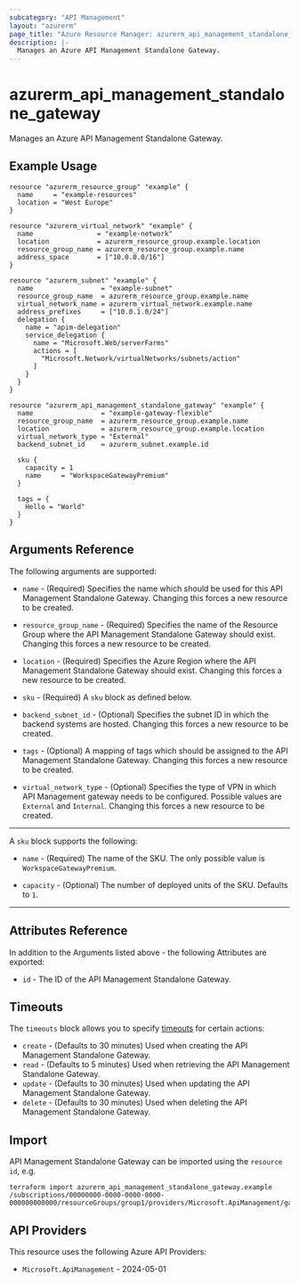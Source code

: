 ```yaml
---
subcategory: "API Management"
layout: "azurerm"
page_title: "Azure Resource Manager: azurerm_api_management_standalone_gateway"
description: |-
  Manages an Azure API Management Standalone Gateway.
---
```


# azurerm_api_management_standalone_gateway

Manages an Azure API Management Standalone Gateway.

## Example Usage

```hcl
resource "azurerm_resource_group" "example" {
  name     = "example-resources"
  location = "West Europe"
}

resource "azurerm_virtual_network" "example" {
  name                = "example-network"
  location            = azurerm_resource_group.example.location
  resource_group_name = azurerm_resource_group.example.name
  address_space       = ["10.0.0.0/16"]
}

resource "azurerm_subnet" "example" {
  name                 = "example-subnet"
  resource_group_name  = azurerm_resource_group.example.name
  virtual_network_name = azurerm_virtual_network.example.name
  address_prefixes     = ["10.0.1.0/24"]
  delegation {
    name = "apim-delegation"
    service_delegation {
      name = "Microsoft.Web/serverFarms"
      actions = [
        "Microsoft.Network/virtualNetworks/subnets/action"
      ]
    }
  }
}

resource "azurerm_api_management_standalone_gateway" "example" {
  name                 = "example-gateway-flexible"
  resource_group_name  = azurerm_resource_group.example.name
  location             = azurerm_resource_group.example.location
  virtual_network_type = "External"
  backend_subnet_id    = azurerm_subnet.example.id

  sku {
    capacity = 1
    name     = "WorkspaceGatewayPremium"
  }

  tags = {
    Hello = "World"
  }
}
```

## Arguments Reference

The following arguments are supported:

* `name` - (Required) Specifies the name which should be used for this API Management Standalone Gateway. Changing this forces a new resource to be created.

* `resource_group_name` - (Required) Specifies the name of the Resource Group where the API Management Standalone Gateway should exist. Changing this forces a new resource to be created.

* `location` - (Required) Specifies the Azure Region where the API Management Standalone Gateway should exist. Changing this forces a new resource to be created.

* `sku` - (Required) A `sku` block as defined below.

* `backend_subnet_id` - (Optional) Specifies the subnet ID in which the backend systems are hosted. Changing this forces a new resource to be created.

* `tags` - (Optional) A mapping of tags which should be assigned to the API Management Standalone Gateway. Changing this forces a new resource to be created.

* `virtual_network_type` - (Optional) Specifies the type of VPN in which API Management gateway needs to be configured. Possible values are `External` and `Internal`. Changing this forces a new resource to be created.

---

A `sku` block supports the following:

* `name` - (Required) The name of the SKU. The only possible value is `WorkspaceGatewayPremium`.

* `capacity` - (Optional) The number of deployed units of the SKU. Defaults to `1`.

---

## Attributes Reference

In addition to the Arguments listed above - the following Attributes are exported:

* `id` - The ID of the API Management Standalone Gateway.

## Timeouts

The `timeouts` block allows you to specify [timeouts](https://developer.hashicorp.com/terraform/language/resources/configure#define-operation-timeouts) for certain actions:

* `create` - (Defaults to 30 minutes) Used when creating the API Management Standalone Gateway.
* `read` - (Defaults to 5 minutes) Used when retrieving the API Management Standalone Gateway.
* `update` - (Defaults to 30 minutes) Used when updating the API Management Standalone Gateway.
* `delete` - (Defaults to 30 minutes) Used when deleting the API Management Standalone Gateway.

## Import

API Management Standalone Gateway can be imported using the `resource id`, e.g.

```shell
terraform import azurerm_api_management_standalone_gateway.example /subscriptions/00000000-0000-0000-0000-000000000000/resourceGroups/group1/providers/Microsoft.ApiManagement/gateways/gateway1
```

## API Providers
<!-- This section is generated, changes will be overwritten -->
This resource uses the following Azure API Providers:

* `Microsoft.ApiManagement` - 2024-05-01
